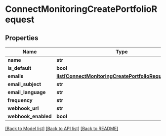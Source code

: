 # ConnectMonitoringCreatePortfolioRequest

## Properties
Name | Type | Description | Notes
------------ | ------------- | ------------- | -------------
**name** | **str** |  | 
**is_default** | **bool** |  | [optional] 
**emails** | [**list[ConnectMonitoringCreatePortfolioRequestEmails]**](ConnectMonitoringCreatePortfolioRequestEmails.md) |  | [optional] 
**email_subject** | **str** |  | [optional] 
**email_language** | **str** |  | [optional] 
**frequency** | **str** |  | [optional] 
**webhook_url** | **str** |  | [optional] 
**webhook_enabled** | **bool** |  | [optional] 

[[Back to Model list]](../README.md#documentation-for-models) [[Back to API list]](../README.md#documentation-for-api-endpoints) [[Back to README]](../README.md)

